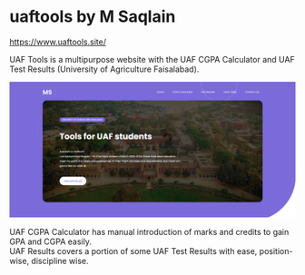 # uaftools by M Saqlain
https://www.uaftools.site/

UAF Tools is a multipurpose website with the UAF CGPA Calculator and UAF Test Results (University of Agriculture Faisalabad).  

![uaftools.site](image.png)

UAF CGPA Calculator has manual introduction of marks and credits to gain GPA and CGPA easily.  
UAF Results covers a portion of some UAF Test Results with ease, position-wise, discipline wise.
